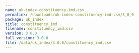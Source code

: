 ```yaml
---
name: uk-index-constituency-imd-csv
permalink: /downloads/uk-index-constituency-imd-csv/3_0_0
package: uk_index
title: constituency_imd
filename: constituency_imd.csv
version: 3.0.0
full_version: 3.0.0
file: /data/uk_index/3.0.0/constituency_imd.csv
---
```

